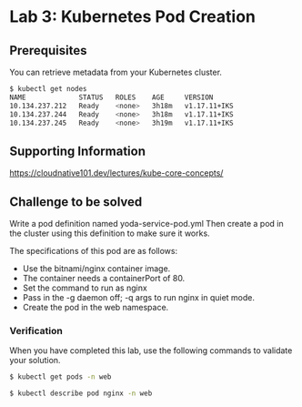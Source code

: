 # Lab 3: Kubernetes Pod Creation

## Prerequisites

You can retrieve metadata from your Kubernetes cluster.

```bash
$ kubectl get nodes
NAME             STATUS   ROLES    AGE     VERSION
10.134.237.212   Ready    <none>   3h18m   v1.17.11+IKS
10.134.237.244   Ready    <none>   3h18m   v1.17.11+IKS
10.134.237.245   Ready    <none>   3h19m   v1.17.11+IKS
```

## Supporting Information

https://cloudnative101.dev/lectures/kube-core-concepts/

## Challenge to be solved

Write a pod definition named yoda-service-pod.yml Then create a pod in the cluster using this definition to make sure it works.

The specifications of this pod are as follows:

- Use the bitnami/nginx container image.
- The container needs a containerPort of 80.
- Set the command to run as nginx
- Pass in the -g daemon off; -q args to run nginx in quiet mode.
- Create the pod in the web namespace.

### Verification

When you have completed this lab, use the following commands to validate your solution.

```bash
$ kubectl get pods -n web

$ kubectl describe pod nginx -n web
```
